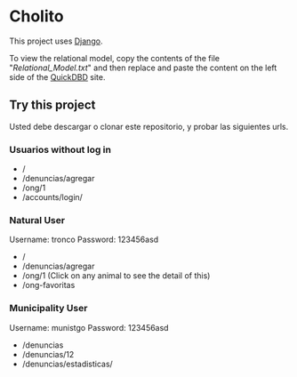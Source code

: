 # Cholito

This project uses [Django](https://www.djangoproject.com/).

To view the relational model, copy the contents of the file "*Relational_Model.txt*" and then replace and paste the content on the left side of the  [QuickDBD](https://app.quickdatabasediagrams.com) site.

## Try this project

Usted debe descargar o clonar este repositorio, y probar las siguientes urls.

### Usuarios without log in
- /
- /denuncias/agregar
- /ong/1
- /accounts/login/

### Natural User

Username: tronco
Password: 123456asd

- /
- /denuncias/agregar
- /ong/1 (Click on any animal to see the detail of this)
- /ong-favoritas


### Municipality User

Username: munistgo
Password: 123456asd

- /denuncias
- /denuncias/12
- /denuncias/estadisticas/

